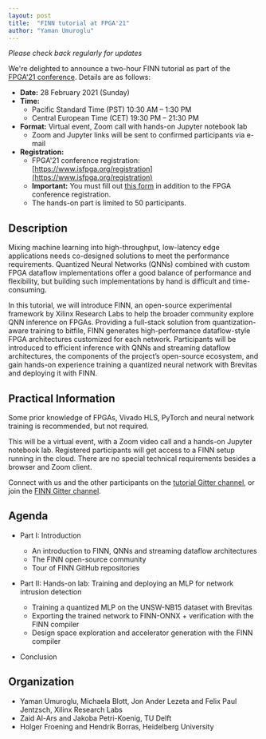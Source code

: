 ```yaml
---
layout: post
title:  "FINN tutorial at FPGA'21"
author: "Yaman Umuroglu"
---
```


*Please check back regularly for updates*

We're delighted to announce a two-hour FINN tutorial as part of the [FPGA'21 conference](https://www.isfpga.org).
Details are as follows:

* **Date:** 28 February 2021 (Sunday)
* **Time:**
    * Pacific Standard Time (PST) 10:30 AM – 1:30 PM
    * Central European Time (CET) 19:30 PM – 21:30 PM
* **Format:** Virtual event, Zoom call with hands-on Jupyter notebook lab
    * Zoom and Jupyter links will be sent to confirmed participants via e-mail
* **Registration:**
    * FPGA'21 conference registration: [https://www.isfpga.org/registration](https://www.isfpga.org/registration)
    * **Important:** You must fill out [this form](https://forms.gle/Cm9LwoeSjeoetYqX7) in addition to the FPGA conference registration.
    * The hands-on part is limited to 50 participants.

## Description

Mixing machine learning into high-throughput, low-latency edge applications needs co-designed solutions to meet the performance requirements. Quantized Neural Networks (QNNs) combined with custom FPGA dataflow implementations offer a good balance of performance and flexibility, but building such implementations by hand is difficult and time-consuming.

In this tutorial, we will introduce FINN, an open-source experimental framework by Xilinx Research Labs to help the broader community explore QNN inference on FPGAs. Providing a full-stack solution from quantization-aware training to bitfile, FINN generates high-performance dataflow-style FPGA architectures customized for each network. Participants will be introduced to efficient inference with QNNs and streaming dataflow architectures, the components of the project’s open-source ecosystem, and gain hands-on experience training a quantized neural network with Brevitas and deploying it with FINN.

## Practical Information

Some prior knowledge of FPGAs, Vivado HLS, PyTorch and neural network training is recommended, but not required.

This will be a virtual event, with a Zoom video call and a hands-on Jupyter notebook lab.
Registered participants will get access to a FINN setup running in the cloud.
There are no special technical requirements besides a browser and Zoom client.

Connect with us and the other participants on the [tutorial Gitter channel](https://gitter.im/xilinx-finn/tutorial-fpga21),
or join the [FINN Gitter channel](https://gitter.im/xilinx-finn/community).

## Agenda

* Part I: Introduction
    * An introduction to FINN, QNNs and streaming dataflow architectures
    * The FINN open-source community
    * Tour of FINN GitHub repositories

* Part II: Hands-on lab: Training and deploying an MLP for network intrusion detection
    * Training a quantized MLP on the UNSW-NB15 dataset with Brevitas
    * Exporting the trained network to FINN-ONNX + verification with the FINN compiler
    * Design space exploration and accelerator generation with the FINN compiler

* Conclusion

## Organization

* Yaman Umuroglu, Michaela Blott, Jon Ander Lezeta and Felix Paul Jentzsch, Xilinx Research Labs
* Zaid Al-Ars and Jakoba Petri-Koenig, TU Delft
* Holger Froening and Hendrik Borras, Heidelberg University
